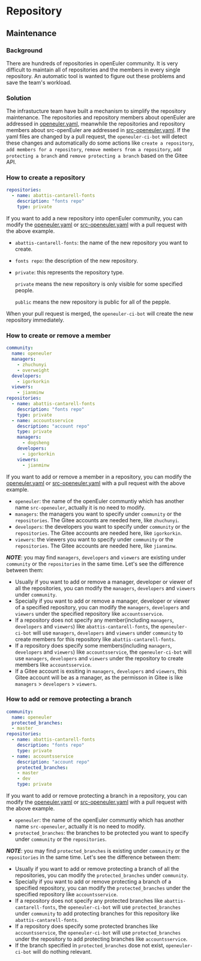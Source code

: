 # Repository

## Maintenance

### Background

There are hundreds of repositories in openEuler community.
It is very difficult to maintain all of repositories and the members in every single repository.
An automatic tool is wanted to figure out these problems and save the team's workload.

### Solution

The infrastucture team have built a mechanism to simplify the repository maintenance.
The repositories and repository members about openEuler are addressed in
[openeuler.yaml](https://gitee.com/openeuler/infrastructure/blob/master/repository/openeuler.yaml),
meanwhile the repositories and repository members about src-openEuler are addressed
in [src-openeuler.yaml](https://gitee.com/openeuler/infrastructure/blob/master/repository/src-openeuler.yaml).
If the yaml files are changed by a pull request, the `openeuler-ci-bot` will detect these changes
and automatically do some actions like `create a repository`, `add members for a repository`,
`remove members from a repository`, `add protecting a branch`  and `remove protecting a branch`
based on the Gitee API.

### How to create a repository

``` yaml
repositories:
  - name: abattis-cantarell-fonts
    description: "fonts repo"
    type: private
```

If you want to add a new repository into openEuler community,
you can modify the [openeuler.yaml](https://gitee.com/openeuler/infrastructure/blob/master/repository/openeuler.yaml)
or [src-openeuler.yaml](https://gitee.com/openeuler/infrastructure/blob/master/repository/src-openeuler.yaml)
with a pull request with the above example.

* `abattis-cantarell-fonts`: the name of the new repository you want to create.
* `fonts repo`: the description of the new repository.
* `private`: this represents the repository type.

  `private` means the new repository is only visible for some specified people.

  `public` means the new repository is public for all of the pepple.

When your pull request is merged, the ```openeuler-ci-bot``` will create the new repository immediately.

### How to create or remove a member

``` yaml
community:
  name: openeuler
  managers:
    - zhuchunyi
    - overweight
  developers:
    - igorkorkin
  viewers:
    - jianminw
repositories:
  - name: abattis-cantarell-fonts
    description: "fonts repo"
    type: private
  - name: accountsservice
    description: "account repo"
    type: private
    managers:
      - dogsheng
    developers:
      - igorkorkin
    viewers:
      - jianminw
```

If you want to add or remove a member in a repository,
you can modify the [openeuler.yaml](https://gitee.com/openeuler/infrastructure/blob/master/repository/openeuler.yaml)
or [src-openeuler.yaml](https://gitee.com/openeuler/infrastructure/blob/master/repository/src-openeuler.yaml)
with a pull request with the above example.

* `openeuler`: the name of the openEuler communtiy which has another name `src-openeuler`, actually it is no need to modify.
* `managers`:  the managers you want to specify under `community` or the `repositories`.
  The Gitee accounts are needed here, like `zhuchunyi`.
* `developers`:  the developers you want to specify under `community` or the `repositories`.
  The Gitee accounts are needed here, like `igorkorkin`.
* `viewers`:  the viewers you want to specify under `community` or the `repositories`.
  The Gitee accounts are needed here, like `jianminw`.

***NOTE***: you may find `managers`, `developers` and `viewers` are existing
under `community` or the `repositories` in the same time. Let's see the difference between them:

* Usually if you want to add or remove a manager, developer or viewer of all the repositories,
  you can modify the `managers`, `developers` and `viewers` under `community`.
* Specially if you want to add or remove a manager, developer or viewer of a specified repository,
  you can modify the `managers`, `developers` and `viewers` under the specified repository like `accountsservice`.
* If a repository does not specify any member(including `managers`, `developers` and `viewers`) like `abattis-cantarell-fonts`,
  the `openeuler-ci-bot` will use `managers`, `developers` and `viewers` under `community`
  to create members for this repository like `abattis-cantarell-fonts`.
* If a repository does specify some members(including `managers`, `developers` and `viewers`) like `accountsservice`,
  the `openeuler-ci-bot` will use `managers`, `developers` and `viewers` under the repository
  to create members like `accountsservice`.
* If a Gitee account is exsiting in `managers`, `developers` and `viewers`,
  this Gitee account will be as a manager, as the permisson in Gitee is like `managers` > `developers` > `viewers`.


### How to add or remove protecting a branch

```yaml
community:
  name: openeuler
  protected_branches:
  - master
repositories:
  - name: abattis-cantarell-fonts
    description: "fonts repo"
    type: private
  - name: accountsservice
    description: "account repo"
    protected_branches:
    - master
    - dev
    type: private
```

If you want to add or remove protecting a branch in a repository,
you can modify the [openeuler.yaml](https://gitee.com/openeuler/infrastructure/blob/master/repository/openeuler.yaml)
or [src-openeuler.yaml](https://gitee.com/openeuler/infrastructure/blob/master/repository/src-openeuler.yaml)
with a pull request with the above example.

* `openeuler`: the name of the openEuler communtiy which has another name `src-openeuler`, actually it is no need to modify.
* `protected_branches`:  the branches to be protected you want to specify under `community` or the `repositories`.

***NOTE***: you may find `protected_branches` is existing under `community` or the `repositories` in the
same time. Let's see the difference between them:

* Usually if you want to add or remove protecting a branch of all the repositories,
  you can modify the `protected_branches` under `community`.
* Specially if you want to add or remove protecting a branch of a specified repository,
  you can modify the `protected_branches` under the specified repository like `accountsservice`.
* If a repository does not specify any protected branches like `abattis-cantarell-fonts`,
  the `openeuler-ci-bot` will use `protected_branches` under `community`
  to add protecting branches for this repository like `abattis-cantarell-fonts`.
* If a repository does specify some protected branches like `accountsservice`,
  the `openeuler-ci-bot` will use `protected_branches` under the repository
  to add protecting branches like `accountsservice`.
* If the branch specified in `protected_branches` dose not exist, `openeuler-ci-bot` will do
  nothing relevant.
